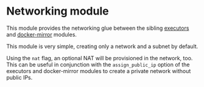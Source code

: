 # Networking module

This module provides the networking glue between the sibling [executors](https://registry.terraform.io/modules/sourcegraph/executors/google/3.42.0/submodules/executors) and [docker-mirror](https://registry.terraform.io/modules/sourcegraph/executors/google/3.42.0/submodules/docker-mirror) modules.

This module is very simple, creating only a network and a subnet by default.

Using the `nat` flag, an optional NAT will be provisioned in the network, too. This can be useful in conjunction with the `assign_public_ip` option of the executors and docker-mirror modules to create a private network without public IPs.
